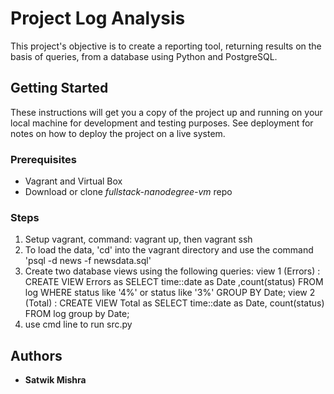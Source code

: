 # Project Log Analysis

This project's objective is to create a reporting tool, returning results on the basis of queries, from a database using Python and PostgreSQL.

## Getting Started

These instructions will get you a copy of the project up and running on your local machine for development and testing purposes. See deployment for notes on how to deploy the project on a live system.

### Prerequisites

* Vagrant and Virtual Box
* Download or clone _fullstack-nanodegree-vm_ repo

### Steps
1. Setup vagrant, command: vagrant up, then vagrant ssh
2. To load the data, 'cd' into the vagrant directory and use the command 'psql -d news -f newsdata.sql'
3. Create two database views using the following queries:
	view 1 (Errors) : CREATE VIEW Errors as SELECT time::date as Date ,count(status) FROM log WHERE status like
                          '4%' or status like '3%' GROUP BY Date;
        view 2 (Total) : CREATE VIEW Total as SELECT time::date as Date, count(status) FROM log group by Date;
4. use cmd line to run src.py

## Authors

* **Satwik Mishra**


